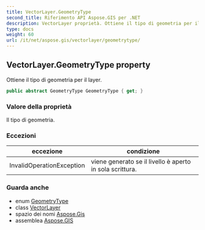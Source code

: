 ```yaml
---
title: VectorLayer.GeometryType
second_title: Riferimento API Aspose.GIS per .NET
description: VectorLayer proprietà. Ottiene il tipo di geometria per il layer.
type: docs
weight: 60
url: /it/net/aspose.gis/vectorlayer/geometrytype/
---
```

## VectorLayer.GeometryType property

Ottiene il tipo di geometria per il layer.

```csharp
public abstract GeometryType GeometryType { get; }
```

### Valore della proprietà

Il tipo di geometria.

### Eccezioni

| eccezione | condizione |
| --- | --- |
| InvalidOperationException | viene generato se il livello è aperto in sola scrittura. |

### Guarda anche

* enum [GeometryType](../../../aspose.gis.geometries/geometrytype/)
* class [VectorLayer](../)
* spazio dei nomi [Aspose.Gis](../../vectorlayer/)
* assemblea [Aspose.GIS](../../../)


